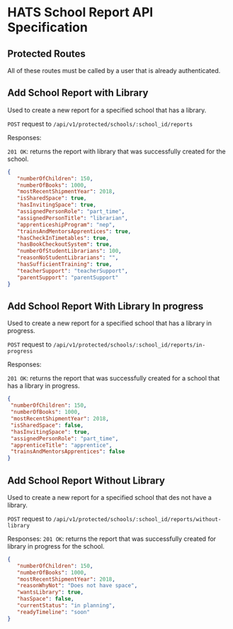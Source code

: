 # HATS School Report API Specification
## Protected Routes
All of these routes must be called by a user that is already authenticated.

## Add School Report with Library
Used to create a new report for a specified school that has a library.

`POST` request to `/api/v1/protected/schools/:school_id/reports`
 
 Responses:
 
 `201 OK`: returns the report with library that was successfully created for the school.
 ```json
{
    "numberOfChildren": 150,
    "numberOfBooks": 1000,
    "mostRecentShipmentYear": 2018,
    "isSharedSpace": true,
    "hasInvitingSpace": true,
    "assignedPersonRole": "part_time",
    "assignedPersonTitle": "librarian",
    "apprenticeshipProgram": "nep",
    "trainsAndMentorsApprentices": true,
    "hasCheckInTimetables": true,
    "hasBookCheckoutSystem": true,
    "numberOfStudentLibrarians": 100,
    "reasonNoStudentLibrarians": "",
    "hasSufficientTraining": true,
    "teacherSupport": "teacherSupport",
    "parentSupport": "parentSupport"
}
```
 
 ## Add School Report With Library In progress
 Used to create a new report for a specified school that has a library in progress.
 
 `POST` request to `/api/v1/protected/schools/:school_id/reports/in-progress`
  
  Responses:
  
  `201 OK`: returns the report that was successfully created for a school that has a library in progress.
 ```json
{
  "numberOfChildren": 150,
  "numberOfBooks": 1000,
  "mostRecentShipmentYear": 2018,
  "isSharedSpace": false,
  "hasInvitingSpace": true,
  "assignedPersonRole": "part_time",
  "apprenticeTitle": "apprentice",
  "trainsAndMentorsApprentices": false
}
```
 ## Add School Report Without Library
 Used to create a new report for a specified school that des not have a library.
 
 `POST` request to `/api/v1/protected/schools/:school_id/reports/without-library`
 
 
  Responses: 
  `201 OK`: returns the report that was successfully created for library in progress for the school.
   ```json
  {
      "numberOfChildren": 150,
      "numberOfBooks": 1000,
      "mostRecentShipmentYear": 2018,
      "reasonWhyNot": "Does not have space",
      "wantsLibrary": true,
      "hasSpace": false,
      "currentStatus": "in planning",
      "readyTimeline": "soon"
  }
  ```
